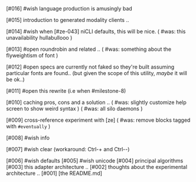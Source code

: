 [#016] #wish language production is amusingly bad

[#015]       introduction to generated modality clients ..

[#014] #wish when [#ze-043] niCLI defaults, this will be nice.
             ( #was: this unavailability hullabullooo )

[#013] #open roundrobin and related ..
             ( #was: something about the flyweightism of font )

[#012] #open specs are currently not faked so they're built assuming
             particular fonts are found.. (but given the scope of this
             utility, *maybe* it will be ok..)


[#011] #open this rewrite (i.e when #milestone-8)

[#010]       caching pros, cons and a solution ..
             ( #was: slightly customize help screen to show weird syntax )
             ( #was: all silo daemons )

[#009]       cross-reference experiment with [ze]
            ( #was: remove blocks tagged with `#eventually` )

[#008] #wish info

[#007] #wish clear (workaround: Ctrl-+ and Ctrl--)

[#006] #wish defaults
[#005] #wish unicode
[#004]       principal algorithms
[#003]       this adapter architecture ..
[#002]       thoughts about the experimental architecture ..
[#001]       [the README.md]
